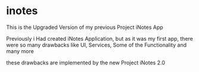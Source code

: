 # inotes

This is the Upgraded Version of my previous Project iNotes App

Previously i Had created iNotes Application, but as it was my first app, there were so many drawbacks like UI, Services, Some of the Functionality and many more

these drawbacks are implemented by the new Project iNotes 2.0 
